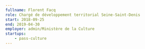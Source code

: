 ```yaml
---
fullname: Florent Facq
role: Chargé de développement territorial Seine-Saint-Denis
start: 2018-09-25
end: 2019-04-30
employer: admin/Ministère de la Culture
startups:
    - pass-culture
---
```

